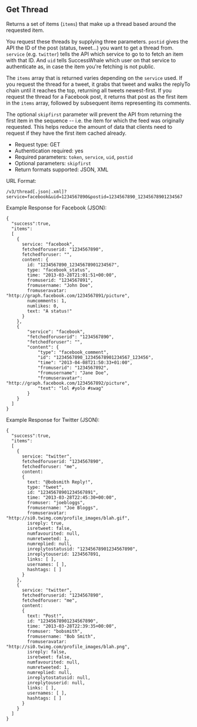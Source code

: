 Get Thread
----------

Returns a set of items (`items`) that make up a thread based around the requested item.

You request these threads by supplying three parameters. `postid` gives the API the ID of the post (status, tweet...) you want to get a thread from. `service` (e.g. `twitter`) tells the API which service to go to to fetch an item with that ID. And `uid` tells SuccessWhale which user on that service to authenticate as, in case the item you're fetching is not public.

The `items` array that is returned varies depending on the `service` used. If you request the thread for a tweet, it grabs that tweet and walks the replyTo chain until it reaches the top, returning all tweets newest-first. If you request the thread for a Facebook post, it returns that post as the first item in the `items` array, followed by subsequent items representing its comments.

The optional `skipfirst` parameter will prevent the API from returning the first item in the sequence -- i.e. the item for which the feed was originally requested. This helps reduce the amount of data that clients need to request if they have the first item cached already.

* Request type: GET
* Authentication required: yes
* Required parameters: `token`, `service`, `uid`, `postid`
* Optional parameters: `skipfirst`
* Return formats supported: JSON, XML

URL Format:

    /v3/thread[.json|.xml]?service=facebook&uid=1234567890&postid=1234567890_12345678901234567

Example Response for Facebook (JSON):

    {
      "success":true,
      "items":
      [
        {
          service: "facebook",
          fetchedforuserid: "1234567890",
          fetchedforuser: "",
          content: {
            id: "1234567890_12345678901234567",
            type: "facebook_status",
            time: "2013-03-28T21:01:51+00:00",
            fromuserid: "1234567891",
            fromusername: "John Doe",
            fromuseravatar: "http://graph.facebook.com/1234567891/picture",
            numcomments: 1,
            numlikes: 0,
            text: "A status!"
          }
        },
        {
            "service": "facebook",
            "fetchedforuserid": "1234567890",
            "fetchedforuser": "",
            "content": {
                "type": "facebook_comment",
                "id": "1234567890_12345678901234567_123456",
                "time": "2013-04-08T21:50:33+01:00",
                "fromuserid": "1234567892",
                "fromusername": "Jane Doe",
                "fromuseravatar": "http://graph.facebook.com/1234567892/picture",
                "text": "lol #yolo #swag"
            }
        }
      ]
    }

Example Response for Twitter (JSON):

    {
      "success":true,
      "items":
      [
        {
          service: "twitter",
          fetchedforuserid: "1234567890",
          fetchedforuser: "me",
          content:
          {
            text: "@bobsmith Reply!",
            type: "tweet",
            id: "12345678901234567891",
            time: "2013-03-28T22:45:30+00:00",
            fromuser: "joebloggs",
            fromusername: "Joe Bloggs",
            fromuseravatar: "http://si0.twimg.com/profile_images/blah.gif",
            isreply: true,
            isretweet: false,
            numfavourited: null,
            numretweeted: 1,
            numreplied: null,
            inreplytostatusid: "12345678901234567890",
            inreplytouserid: 1234567891,
            links: [ ],
            usernames: [ ],
            hashtags: [ ]
          }
        },
        {
          service: "twitter",
          fetchedforuserid: "1234567890",
          fetchedforuser: "me",
          content:
          {
            text: "Post!",
            id: "12345678901234567890",
            time: "2013-03-28T22:39:35+00:00",
            fromuser: "bobsmith",
            fromusername: "Bob Smith",
            fromuseravatar: "http://si0.twimg.com/profile_images/blah.png",
            isreply: false,
            isretweet: false,
            numfavourited: null,
            numretweeted: 1,
            numreplied: null,
            inreplytostatusid: null,
            inreplytouserid: null,
            links: [ ],
            usernames: [ ],
            hashtags: [ ]
          }
        }
      ]
    }
